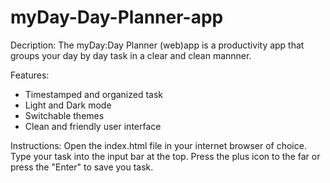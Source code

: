 # myDay-Day-Planner-app
Decription:
The myDay:Day Planner (web)app is a productivity app that groups your day by day task in a clear and clean mannner.

Features:
- Timestamped and organized task
- Light and Dark mode
- Switchable themes
- Clean and friendly user interface

Instructions:
Open the index.html file in your internet browser of choice.
Type your task into the input bar at the top.
Press the plus icon to the far or press the "Enter" to save you task.
